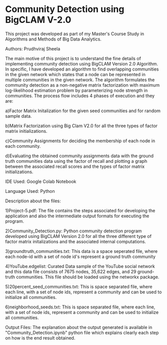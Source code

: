 # Community Detection using BigCLAM V-2.0

This project was developed as part of my Master's Course Study in Algorithms and Methods of Big Data Analytics.

Authors: Prudhviraj Sheela

The main motive of this project is to understand the fine details of implementing community detection using BigCLAM Version 2.0 Algorithm. In specific, I have developed an algorithm to find overlapping communities in the given network which states that a node can be represented in multiple communities in the given network. The algorithm formulates the community detection as a non-negative matrix factorization with maximum log-likelihood estimation problem by parameterizing node strength in communities. The process flow includes 4 phases of execution and they are:

a)Factor Matrix Initalization for the given seed communities and for random sample data.

b)Matrix Factorization using Big Clam V2.0 for all the three types of factor matrix initializations.

c)Community Assignments for deciding the membership of each node in each community.

d)Evaluating the obtained community assignments data with the ground truth communities data using the factor of recall and plotting a graph between the associated recall scores and the types of factor matrix initializations.

IDE Used: Google Colab Notebook

Language Used: Python

Description about the files:

1)Project-5.pdf: The file contains the steps associated for developing the application and also the intermediate output formats for executing the program.

2)Community_Detection.py: Python community detection program developed using BigCLAM Version 2.0 for all the three different type of factor matrix initalizations and the associated internal computations.

3)groundtruth_communities.txt: This data is a space seperated file, where each node-id with a set of node id's represent a ground truth community

4)YouTube.edgelist: Curated Data sample of the YouTube social network and this data file consists of 7675 nodes, 35,622 edges, and 29 ground-truth communities. This file should be loaded using the networkx package.

5)20percent_seed_communities.txt: This is space separated file, where each line, with a set of node ids, represent a community and can be used to initialize all communities.

6)neighborhood_seeds.txt: This is space separated file, where each line, with a set of node ids, represent a community and can be used to initialize all communities.

Output Files: The explanation about the output generated is available in "Community_Detection.ipynb" python file which explains clearly each step on how is the end result obtained.
